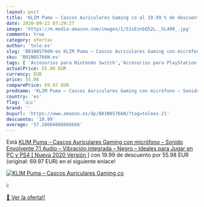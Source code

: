 ```yaml
---
layout: post
title: 'KLIM Puma – Cascos Auriculares Gaming co al 19.99 % de descuento'
date: 2020-09-22 07:29:27
image: 'https://m.media-amazon.com/images/I/51sEznbQ52L._SL400_.jpg'
comments: true
category: ofertas
author: 'tole.es'
slug: 'B01N05766N-es KLIM Puma – Cascos Auriculares Gaming con micrófono –...'
sku: 'B01N05766N-es'
tags: [ 'Accesorios para Nintendo Switch','Accesorios para PlayStation 3','Accesorios para PlayStation 4','Accesorios para Xbox One','Auriculares gaming con micrófono para PlayStation 4','Auriculares gaming para Nintendo Switch','Auriculares gaming para PlayStation 3','Auriculares gaming para Xbox One','Hardware y juegos para Nintendo Switch','Hardware y juegos para PlayStation 3','Hardware y juegos para PlayStation 4','Hardware y juegos para Xbox One','Juegos para Nintendo Switch','Sistemas precursores y micro consolas','Videojuegos', ]
actualPrice: 55.98 EUR
currency: EUR
price: 55.98
comparePrice: 69.97 EUR
prodname: 'KLIM Puma – Cascos Auriculares Gaming con micrófono – Sonido Envolvente 7.1 Audio – Vibración integrada – Negro – Ideales para Jugar en PC y PS4 [ Nueva 2020 Versión ]'
country: 'es'
flag: '🇪🇸'
brand: ''
buyurl: 'https://www.amazon.es/dp/B01N05766N/?tag=tolees-21'
descuento: '19.99'
average: '57.28666666666666'
---
```


Está [KLIM Puma – Cascos Auriculares Gaming con micrófono – Sonido Envolvente 7.1 Audio – Vibración integrada – Negro – Ideales para Jugar en PC y PS4 [ Nueva 2020 Versión ]](https://www.amazon.es/dp/B01N05766N/?tag=tolees-21) con 19.99 de descuento por 55.98 EUR (original: 69.97 EUR) en el siguiente enlace!

[![KLIM Puma – Cascos Auriculares Gaming co](https://m.media-amazon.com/images/I/51sEznbQ52L._SL400_.jpg)](https://www.amazon.es/dp/B01N05766N/?tag=tolees-21)

ℹ️:


[🛒 Ver la oferta!!](https://www.amazon.es/dp/B01N05766N/?tag=tolees-21)
